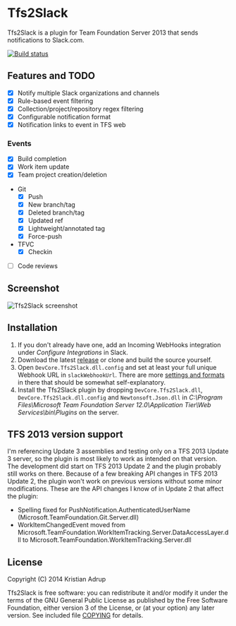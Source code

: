 ﻿# Tfs2Slack

Tfs2Slack is a plugin for Team Foundation Server 2013 that sends notifications to Slack.com.

[![Build status](https://ci.appveyor.com/api/projects/status/6jo9qqoqxjrgpwrp)](https://ci.appveyor.com/project/kria/tfs2slack)

## Features and TODO

- [x] Notify multiple Slack organizations and channels
- [x] Rule-based event filtering
- [x] Collection/project/repository regex filtering
- [x] Configurable notification format
- [x] Notification links to event in TFS web

### Events

- [x] Build completion
- [x] Work item update
- [x] Team project creation/deletion
- Git
  - [x] Push
  - [x] New branch/tag
  - [x] Deleted branch/tag
  - [x] Updated ref
  - [x] Lightweight/annotated tag
  - [x] Force-push
- TFVC
  - [x] Checkin
- [ ] Code reviews

## Screenshot

![Tfs2Slack screenshot](https://raw.githubusercontent.com/kria/Tfs2Slack/master/tfs2slack-notification.png)

## Installation

1. If you don't already have one, add an Incoming WebHooks integration under *Configure Integrations* in Slack.
2. Download the latest [release][0] or clone and build the source yourself.
3. Open `DevCore.Tfs2Slack.dll.config` and set at least your full unique Webhook URL in `slackWebhookUrl`. There are more [settings and formats][1] in there that should be somewhat self-explanatory.
4. Install the Tfs2Slack plugin by dropping `DevCore.Tfs2Slack.dll`, `DevCore.Tfs2Slack.dll.config` and `Newtonsoft.Json.dll` in *C:\Program Files\Microsoft Team Foundation Server 12.0\Application Tier\Web Services\bin\Plugins* on the server.

[0]: https://github.com/kria/Tfs2Slack/releases
[1]: https://github.com/kria/Tfs2Slack/blob/master/Tfs2Slack/app.config

## TFS 2013 version support

I'm referencing Update 3 assemblies and testing only on a TFS 2013 Update 3 server, so the plugin is most likely to work as intended on that version.
The development did start on TFS 2013 Update 2 and the plugin probably still works on there.
Because of a few breaking API changes in TFS 2013 Update 2, the plugin won't work on previous versions without some minor modifications.
These are the API changes I know of in Update 2 that affect the plugin:
- Spelling fixed for PushNotification.AuthenticatedUserName (Microsoft.TeamFoundation.Git.Server.dll)
- WorkItemChangedEvent moved from Microsoft.TeamFoundation.WorkItemTracking.Server.DataAccessLayer.dll to Microsoft.TeamFoundation.WorkItemTracking.Server.dll

## License

Copyright (C) 2014 Kristian Adrup

Tfs2Slack is free software: you can redistribute it and/or modify it under the terms of the GNU General Public License as published by the Free Software Foundation, either version 3 of the License, or (at your option) any later version. See included file [COPYING](COPYING) for details.



